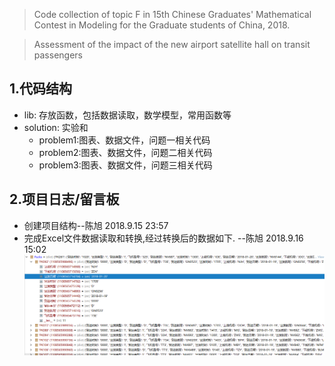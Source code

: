 > Code collection of topic F in 15th Chinese Graduates' Mathematical Contest in Modeling for the Graduate students of China, 2018.

> Assessment of the impact of the new airport satellite hall on transit passengers
## 1.代码结构
- lib: 存放函数，包括数据读取，数学模型，常用函数等
- solution: 实验和
    - problem1:图表、数据文件，问题一相关代码
    - problem2:图表、数据文件，问题二相关代码
    - problem3:图表、数据文件，问题三相关代码

## 2.项目日志/留言板
- 创建项目结构--陈旭 2018.9.15 23:57
- 完成Excel文件数据读取和转换,经过转换后的数据如下. --陈旭 2018.9.16 15:02
![数据格式](assets/dataform.png)
